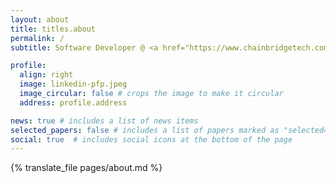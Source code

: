 ```yaml
---
layout: about
title: titles.about
permalink: /
subtitle: Software Developer @ <a href="https://www.chainbridgetech.com">Chainbridge Technologies</a>

profile:
  align: right
  image: linkedin-pfp.jpeg
  image_circular: false # crops the image to make it circular
  address: profile.address

news: true # includes a list of news items
selected_papers: false # includes a list of papers marked as "selected={true}"
social: true  # includes social icons at the bottom of the page
---
```

{% translate_file pages/about.md %}